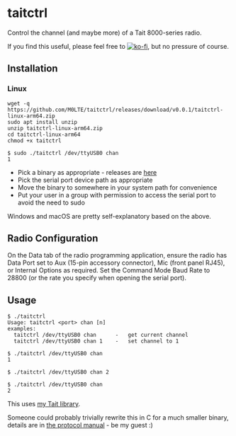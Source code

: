 # taitctrl

Control the channel (and maybe more) of a Tait 8000-series radio.

If you find this useful, please feel free to [![ko-fi](https://ko-fi.com/img/githubbutton_sm.svg)](https://ko-fi.com/Y8Y8KFHA0), but no pressure of course.

## Installation

### Linux
```
wget -q https://github.com/M0LTE/taitctrl/releases/download/v0.0.1/taitctrl-linux-arm64.zip
sudo apt install unzip
unzip taitctrl-linux-arm64.zip
cd taitctrl-linux-arm64
chmod +x taitctrl

$ sudo ./taitctrl /dev/ttyUSB0 chan
1
```

- Pick a binary as appropriate - releases  are [here](https://github.com/M0LTE/taitctrl/releases/)
- Pick the serial port device path as appropriate
- Move the binary to somewhere in your system path for convenience
- Put your user in a group with permission to access the serial port to avoid the need to sudo

Windows and macOS are pretty self-explanatory based on the above.

## Radio Configuration

On the Data tab of the radio programming application, ensure the radio has Data Port set to Aux (15-pin accessory connector), Mic (front panel RJ45), or Internal Options as required. Set the Command Mode Baud Rate to 28800 (or the rate you specify when opening the serial port).

## Usage

```
$ ./taitctrl
Usage: taitctrl <port> chan [n]
examples:
  taitctrl /dev/ttyUSB0 chan      -   get current channel
  taitctrl /dev/ttyUSB0 chan 1    -   set channel to 1

$ ./taitctrl /dev/ttyUSB0 chan
1

$ ./taitctrl /dev/ttyUSB0 chan 2

$ ./taitctrl /dev/ttyUSB0 chan
2
```

This uses [my Tait library](https://github.com/M0LTE/tait-ccdi).

Someone could probably trivially rewrite this in C for a much smaller binary, details are in [the protocol manual](https://wiki.oarc.uk/_media/radios:tm8100-protocol-manual.pdf) - be my guest :)
